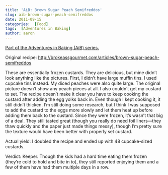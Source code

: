 ```yaml
---
title: 'AiB: Brown Sugar Peach Semifreddos'
slug: aib-brown-sugar-peach-semifreddos
date: 2011-09-15
categories:  [Food]
tags:  [Adventures in Baking]
author: aaron
---
```


[Part of the Adventures in Baking (AiB) series.](http://perlkonig.com/2011/09/14/adventures-in-baking-aib-overview/ "Adventures in Baking (AiB): Overview")

Original recipe: <http://brokeassgourmet.com/articles/brown-sugar-peach-semifreddos>

These are essentially frozen custards. They are delicious, but mine didn’t look anything like the pictures. First, I didn’t have large muffin tins. I used cupcake tins instead. My diced peaches were also quite large. The original picture doesn’t show any peach pieces at all. I also couldn’t get my custard to set. The recipe doesn’t make it clear you have to keep cooking the custard after adding the egg yolks back in. Even though I kept cooking it, it still didn’t thicken. I’m still doing some research, but I think I was supposed to add the custard to the eggs more slowly and let them heat up before adding them back to the custard. Since they were frozen, it’s wasn’t that big of a deal. They still tasted great (though you really do need foil liners—they thaw quickly and the paper just made things messy), though I’m pretty sure the texture would have been better with properly set custard.

Actual yield: I doubled the recipe and ended up with 48 cupcake-sized custards.

Verdict: Keeper. Though the kids had a hard time eating them frozen (they’re cold to hold and bite in to), they still reported enjoying them and a few of them have had them multiple days in a row.
